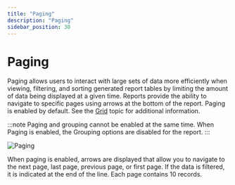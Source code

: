 ```yaml
---
title: "Paging"
description: "Paging"
sidebar_position: 30
---
```


# Paging

Paging allows users to interact with large sets of data more efficiently when viewing, filtering,
and sorting generated report tables by limiting the amount of data being displayed at a given time.
Reports provide the ability to navigate to specific pages using arrows at the bottom of the report.
Paging is enabled by default. See the [Grid](/docs/accessanalyzer/12.0/admin/report/wizard/widgets.md#grid) topic for additional
information.

:::note
Paging and grouping cannot be enabled at the same time. When Paging is enabled, the
Grouping options are disabled for the report.
:::


![Paging](/images/accessanalyzer/12.0/admin/report/interactivegrids/paging.webp)

When paging is enabled, arrows are displayed that allow you to navigate to the next page, last page,
previous page, or first page. If the data is filtered, it is indicated at the end of the line. Each
page contains 10 records.
